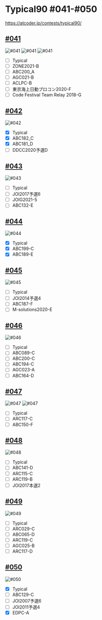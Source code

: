 # Typical90  #041-#050
https://atcoder.jp/contests/typical90/

## [#041](https://atcoder.jp/contests/typical90/tasks/typical90_ao)
![#041](https://github.com/E869120/kyopro_educational_90/blob/main/editorial/041-01.jpg)
![#041](https://github.com/E869120/kyopro_educational_90/blob/main/editorial/041-02.jpg)
![#041](https://github.com/E869120/kyopro_educational_90/blob/main/editorial/041-03.jpg)
- [ ] Typical
- [ ] ZONE2021-B
- [ ] ABC200_A
- [ ] AGC021-B
- [ ] ACLPC-B
- [ ] 東京海上日動プロコン2020-F
- [ ] Code Festival Team Relay 2018-G

## [#042](https://atcoder.jp/contests/typical90/tasks/typical90_ap)
![#042](https://github.com/E869120/kyopro_educational_90/blob/main/editorial/042.jpg)
- [x] Typical
- [x] ABC182_C
- [x] ABC181_D
- [ ] DDCC2020予選D

## [#043](https://atcoder.jp/contests/typical90/tasks/typical90_aq)
![#043](https://github.com/E869120/kyopro_educational_90/blob/main/editorial/043.jpg)
- [ ] Typical
- [ ] JOI2017予選6
- [ ] JOIG2021-5
- [ ] ABC132-E

## [#044](https://atcoder.jp/contests/typical90/tasks/typical90_ar)
![#044](https://github.com/E869120/kyopro_educational_90/blob/main/editorial/044.jpg)
- [x] Typical
- [x] ABC199-C
- [x] ABC189-E

## [#045](https://atcoder.jp/contests/typical90/tasks/typical90_as)
![#045](https://github.com/E869120/kyopro_educational_90/blob/main/editorial/045.jpg)
- [ ] Typical
- [ ] JOI2014予選4
- [ ] ABC187-F
- [ ] M-solutions2020-E

## [#046](https://atcoder.jp/contests/typical90/tasks/typical90_at)
![#046](https://github.com/E869120/kyopro_educational_90/blob/main/editorial/046.jpg)
- [ ] Typical
- [ ] ABC089-C
- [ ] ABC200-C
- [ ] ABC194-C
- [ ] AGC023-A
- [ ] ABC164-D

## [#047](https://atcoder.jp/contests/typical90/tasks/typical90_au)
![#047](https://github.com/E869120/kyopro_educational_90/blob/main/editorial/047-01.jpg)
![#047](https://github.com/E869120/kyopro_educational_90/blob/main/editorial/047-02.jpg)
- [ ] Typical
- [ ] ARC117-C
- [ ] ABC150-F

## [#048](https://atcoder.jp/contests/typical90/tasks/typical90_av)
![#048](https://github.com/E869120/kyopro_educational_90/blob/main/editorial/048.jpg)
- [ ] Typical
- [ ] ABC141-D
- [ ] ARC115-C
- [ ] ARC119-B
- [ ] JOI2017本選2

## [#049](https://atcoder.jp/contests/typical90/tasks/typical90_aw)
![#049](https://github.com/E869120/kyopro_educational_90/blob/main/editorial/049.jpg)
- [ ] Typical
- [ ] ARC029-C
- [ ] ABC065-D
- [ ] ARC119-C
- [ ] AGC025-B
- [ ] ARC117-D

## [#050](https://atcoder.jp/contests/typical90/tasks/typical90_ax)
![#050](https://github.com/E869120/kyopro_educational_90/blob/main/editorial/050.jpg)
- [x] Typical
- [ ] ABC129-C
- [ ] JOI2007予選6
- [ ] JOI2011予選4
- [x] EDPC-A
